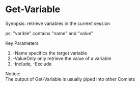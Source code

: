# Get-Variable

Synopsis:
retrieve variables in the current session  

ps: "varible" contains "name" and "value"  


Key Parameters
1. -Name
   specifics the target variable  
2. -ValueOnly
   only retrieve the value of a variable
3. -Include, -Exclude  


Notice:  
The output of Get-Variable is usually piped into other Comlets  



